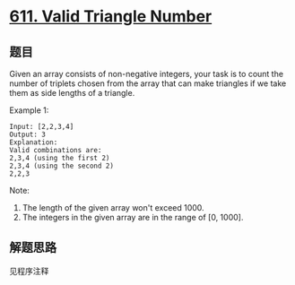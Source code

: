 # [611. Valid Triangle Number](https://leetcode.com/problems/valid-triangle-number/)

## 题目
Given an array consists of non-negative integers,  your task is to count the number of triplets chosen from the array that can make triangles if we take them as side lengths of a triangle.

Example 1:
```
Input: [2,2,3,4]
Output: 3
Explanation:
Valid combinations are: 
2,3,4 (using the first 2)
2,3,4 (using the second 2)
2,2,3
```

Note:
1. The length of the given array won't exceed 1000.
1. The integers in the given array are in the range of [0, 1000].

## 解题思路

见程序注释
